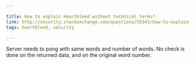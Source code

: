 ```yaml
---

title: How to explain Heartbleed without technical terms?
link: http://security.stackexchange.com/questions/55343/how-to-explain-heartbleed-without-technical-terms
tags: heartbleed, security

---
```


Server needs to pong with same words and number of words.
No check is done on the returned data, and on the original word number.
